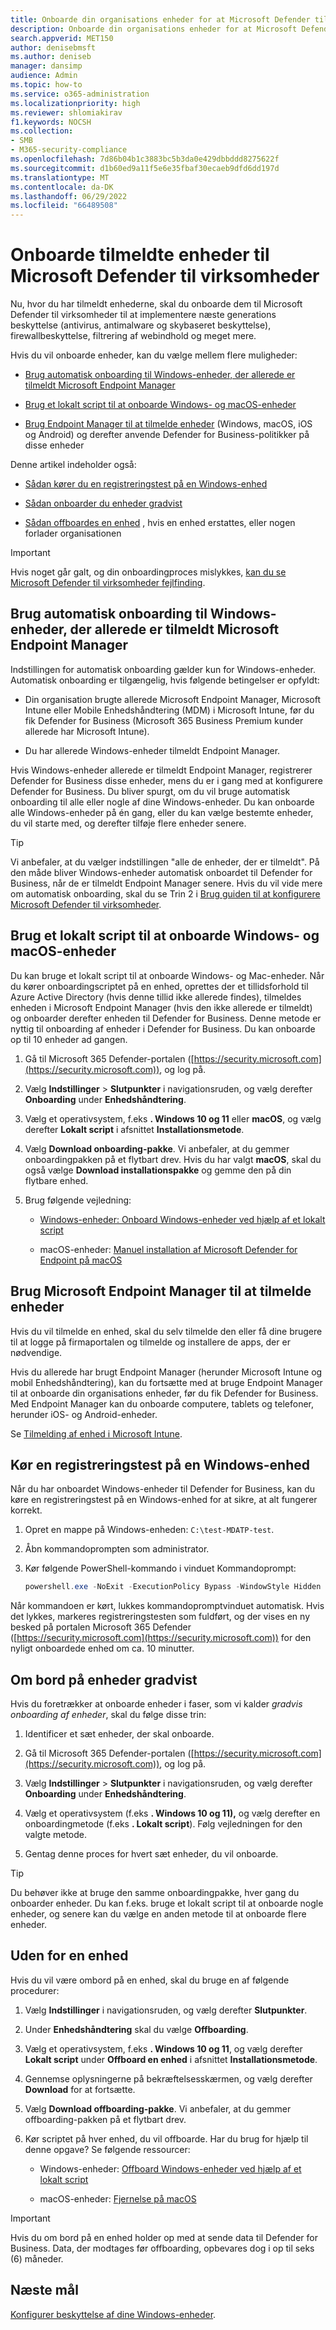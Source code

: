 ```yaml
---
title: Onboarde din organisations enheder for at Microsoft Defender til virksomheder
description: Onboarde din organisations enheder for at Microsoft Defender til virksomheder
search.appverid: MET150
author: denisebmsft
ms.author: deniseb
manager: dansimp
audience: Admin
ms.topic: how-to
ms.service: o365-administration
ms.localizationpriority: high
ms.reviewer: shlomiakirav
f1.keywords: NOCSH
ms.collection:
- SMB
- M365-security-compliance
ms.openlocfilehash: 7d86b04b1c3883bc5b3da0e429dbbddd8275622f
ms.sourcegitcommit: d1b60ed9a11f5e6e35fbaf30ecaeb9dfd6dd197d
ms.translationtype: MT
ms.contentlocale: da-DK
ms.lasthandoff: 06/29/2022
ms.locfileid: "66489508"
---
```

# <a name="onboard-enrolled-devices-to-microsoft-defender-for-business"></a>Onboarde tilmeldte enheder til Microsoft Defender til virksomheder

Nu, hvor du har tilmeldt enhederne, skal du onboarde dem til Microsoft Defender til virksomheder til at implementere næste generations beskyttelse (antivirus, antimalware og skybaseret beskyttelse), firewallbeskyttelse, filtrering af webindhold og meget mere. 

Hvis du vil onboarde enheder, kan du vælge mellem flere muligheder:

- [Brug automatisk onboarding til Windows-enheder, der allerede er tilmeldt Microsoft Endpoint Manager](#use-automatic-onboarding-for-windows-devices-that-are-already-enrolled-in-microsoft-endpoint-manager)

- [Brug et lokalt script til at onboarde Windows- og macOS-enheder](#use-a-local-script-to-onboard-windows-and-macos-devices)

- [Brug Endpoint Manager til at tilmelde enheder](#use-microsoft-endpoint-manager-to-enroll-devices) (Windows, macOS, iOS og Android) og derefter anvende Defender for Business-politikker på disse enheder

Denne artikel indeholder også:

- [Sådan kører du en registreringstest på en Windows-enhed](#run-a-detection-test-on-a-windows-device)

- [Sådan onboarder du enheder gradvist](#onboard-devices-gradually)

- [Sådan offboardes en enhed](#offboard-a-device) , hvis en enhed erstattes, eller nogen forlader organisationen

> [!IMPORTANT]
> Hvis noget går galt, og din onboardingproces mislykkes, [kan du se Microsoft Defender til virksomheder fejlfinding](../security/defender-business/mdb-troubleshooting.yml).

## <a name="use-automatic-onboarding-for-windows-devices-that-are-already-enrolled-in-microsoft-endpoint-manager"></a>Brug automatisk onboarding til Windows-enheder, der allerede er tilmeldt Microsoft Endpoint Manager

Indstillingen for automatisk onboarding gælder kun for Windows-enheder. Automatisk onboarding er tilgængelig, hvis følgende betingelser er opfyldt:

- Din organisation brugte allerede Microsoft Endpoint Manager, Microsoft Intune eller Mobile Enhedshåndtering (MDM) i Microsoft Intune, før du fik Defender for Business (Microsoft 365 Business Premium  kunder allerede har Microsoft Intune).

- Du har allerede Windows-enheder tilmeldt Endpoint Manager.

Hvis Windows-enheder allerede er tilmeldt Endpoint Manager, registrerer Defender for Business disse enheder, mens du er i gang med at konfigurere Defender for Business. Du bliver spurgt, om du vil bruge automatisk onboarding til alle eller nogle af dine Windows-enheder. Du kan onboarde alle Windows-enheder på én gang, eller du kan vælge bestemte enheder, du vil starte med, og derefter tilføje flere enheder senere.

> [!TIP]
> Vi anbefaler, at du vælger indstillingen "alle de enheder, der er tilmeldt". På den måde bliver Windows-enheder automatisk onboardet til Defender for Business, når de er tilmeldt Endpoint Manager senere.
Hvis du vil vide mere om automatisk onboarding, skal du se Trin 2 i [Brug guiden til at konfigurere Microsoft Defender til virksomheder](../security/defender-business/mdb-use-wizard.md).

## <a name="use-a-local-script-to-onboard-windows-and-macos-devices"></a>Brug et lokalt script til at onboarde Windows- og macOS-enheder

Du kan bruge et lokalt script til at onboarde Windows- og Mac-enheder. Når du kører onboardingscriptet på en enhed, oprettes der et tillidsforhold til Azure Active Directory (hvis denne tillid ikke allerede findes), tilmeldes enheden i Microsoft Endpoint Manager (hvis den ikke allerede er tilmeldt) og onboarder derefter enheden til Defender for Business. Denne metode er nyttig til onboarding af enheder i Defender for Business. Du kan onboarde op til 10 enheder ad gangen.

1. Gå til Microsoft 365 Defender-portalen ([https://security.microsoft.com](https://security.microsoft.com)), og log på.

2. Vælg **Indstillinger** > **Slutpunkter** i navigationsruden, og vælg derefter **Onboarding** under **Enhedshåndtering**.

3. Vælg et operativsystem, f.eks **. Windows 10 og 11** eller **macOS**, og vælg derefter **Lokalt script** i afsnittet **Installationsmetode**. 

4. Vælg **Download onboarding-pakke**. Vi anbefaler, at du gemmer onboardingpakken på et flytbart drev. Hvis du har valgt **macOS**, skal du også vælge **Download installationspakke** og gemme den på din flytbare enhed.

5. Brug følgende vejledning:

   - [Windows-enheder: Onboard Windows-enheder ved hjælp af et lokalt script](../security/defender-endpoint/configure-endpoints-script.md#onboard-windows-devices-using-a-local-script)

   - macOS-enheder: [Manuel installation af Microsoft Defender for Endpoint på macOS](../security/defender-endpoint/mac-install-manually.md#download-installation-and-onboarding-packages)

## <a name="use-microsoft-endpoint-manager-to-enroll-devices"></a>Brug Microsoft Endpoint Manager til at tilmelde enheder

Hvis du vil tilmelde en enhed, skal du selv tilmelde den eller få dine brugere til at logge på firmaportalen og tilmelde og installere de apps, der er nødvendige. 

Hvis du allerede har brugt Endpoint Manager (herunder Microsoft Intune og mobil Enhedshåndtering), kan du fortsætte med at bruge Endpoint Manager til at onboarde din organisations enheder, før du fik Defender for Business. Med Endpoint Manager kan du onboarde computere, tablets og telefoner, herunder iOS- og Android-enheder.

Se [Tilmelding af enhed i Microsoft Intune](/mem/intune/enrollment/device-enrollment). 

## <a name="run-a-detection-test-on-a-windows-device"></a>Kør en registreringstest på en Windows-enhed

Når du har onboardet Windows-enheder til Defender for Business, kan du køre en registreringstest på en Windows-enhed for at sikre, at alt fungerer korrekt.

1. Opret en mappe på Windows-enheden: `C:\test-MDATP-test`.

2. Åbn kommandoprompten som administrator.

3. Kør følgende PowerShell-kommando i vinduet Kommandoprompt:

   ```powershell
   powershell.exe -NoExit -ExecutionPolicy Bypass -WindowStyle Hidden $ErrorActionPreference = 'silentlycontinue';(New-Object System.Net.WebClient).DownloadFile('http://127.0.0.1/1.exe', 'C:\\test-MDATP-test\\invoice.exe');Start-Process 'C:\\test-MDATP-test\\invoice.exe'
   ```

Når kommandoen er kørt, lukkes kommandopromptvinduet automatisk. Hvis det lykkes, markeres registreringstesten som fuldført, og der vises en ny besked på portalen Microsoft 365 Defender ([https://security.microsoft.com](https://security.microsoft.com)) for den nyligt onboardede enhed om ca. 10 minutter.

## <a name="onboard-devices-gradually"></a>Om bord på enheder gradvist

Hvis du foretrækker at onboarde enheder i faser, som vi kalder *gradvis onboarding af enheder*, skal du følge disse trin: 

1. Identificer et sæt enheder, der skal onboarde.

2. Gå til Microsoft 365 Defender-portalen ([https://security.microsoft.com](https://security.microsoft.com)), og log på.

3. Vælg **Indstillinger** > **Slutpunkter** i navigationsruden, og vælg derefter **Onboarding** under **Enhedshåndtering**.

4. Vælg et operativsystem (f.eks **. Windows 10 og 11),** og vælg derefter en onboardingmetode (f.eks **. Lokalt script**). Følg vejledningen for den valgte metode.

5. Gentag denne proces for hvert sæt enheder, du vil onboarde. 

> [!TIP]
> Du behøver ikke at bruge den samme onboardingpakke, hver gang du onboarder enheder. Du kan f.eks. bruge et lokalt script til at onboarde nogle enheder, og senere kan du vælge en anden metode til at onboarde flere enheder.

## <a name="offboard-a-device"></a>Uden for en enhed

Hvis du vil være ombord på en enhed, skal du bruge en af følgende procedurer:

1. Vælg **Indstillinger** i navigationsruden, og vælg derefter **Slutpunkter**.

1. Under **Enhedshåndtering** skal du vælge **Offboarding**.

1. Vælg et operativsystem, f.eks **. Windows 10 og 11**, og vælg derefter **Lokalt script** under **Offboard en enhed** i afsnittet **Installationsmetode**. 

1. Gennemse oplysningerne på bekræftelsesskærmen, og vælg derefter **Download** for at fortsætte.

1. Vælg **Download offboarding-pakke**. Vi anbefaler, at du gemmer offboarding-pakken på et flytbart drev.

1. Kør scriptet på hver enhed, du vil offboarde. Har du brug for hjælp til denne opgave? Se følgende ressourcer:   

   - Windows-enheder: [Offboard Windows-enheder ved hjælp af et lokalt script](../security/defender-endpoint/configure-endpoints-script.md#offboard-devices-using-a-local-script)
   
   - macOS-enheder: [Fjernelse på macOS](../security/defender-endpoint/mac-resources.md#uninstalling)

> [!IMPORTANT]
> Hvis du om bord på en enhed holder op med at sende data til Defender for Business. Data, der modtages før offboarding, opbevares dog i op til seks (6) måneder.

## <a name="next-objective"></a>Næste mål

[Konfigurer beskyttelse af dine Windows-enheder](m365bp-protection-settings-for-windows-10-devices.md).
